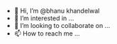 - 👋 Hi, I’m @bhanu khandelwal
- 👀 I’m interested in ...
- 💞️ I’m looking to collaborate on ...
- 📫 How to reach me ...

<!---
bhanukh/bhanukh is a ✨ special ✨ repository because its `README.md` (this file) appears on your GitHub profile.
You can click the Preview link to take a look at your changes.
--->
